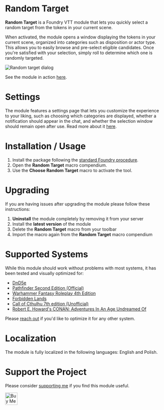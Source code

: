 # Random Target

**Random Target** is a Foundry VTT module that lets you quickly select a random target from the tokens in your current scene.

When activated, the module opens a window displaying the tokens in your current scene, organized into categories such as disposition or actor type. This allows you to easily browse and pre-select eligible candidates. Once you're satisfied with your selection, simply roll to determine which one is randomly targeted.

![Random target dialog](.github/docs/cover.gif)

See the module in action [here](https://youtu.be/YFAZ51cCMI4).

# Settings

The module features a settings page that lets you customize the experience to your liking, such as choosing which 
categories are displayed, whether a notification should appear in the chat, and whether the selection window should remain open after use. Read more about it [here](https://github.com/mcavallo/foundry-vtt-random-target/wiki/Settings).

# Installation / Usage

1. Install the package following the [standard Foundry procedure](https://foundryvtt.wiki/en/basics/Modules).
2. Open the **Random Target** macro compendium.
3. Use the **Choose Random Target** macro to activate the tool.

# Upgrading

If you are having issues after upgrading the module please follow these instructions:

1. **Uninstall** the module completely by removing it from your server
2. Install the **latest version** of the module
3. Delete the **Random Target** macro from your toolbar
4. Import the macro again from the **Random Target** macro compendium

# Supported Systems

While this module should work without problems with most systems, it has been tested and visually optimized for:

- [DnD5e](https://foundryvtt.com/packages/dnd5e)
- [Pathfinder Second Edition (Official)](https://foundryvtt.com/packages/pf2e)
- [Warhammer Fantasy Roleplay 4th Edition](https://foundryvtt.com/packages/wfrp4e)
- [Forbidden Lands](https://foundryvtt.com/packages/forbidden-lands)
- [Call of Cthulhu 7th edition (Unofficial)](https://foundryvtt.com/packages/CoC7)
- [Robert E. Howard's CONAN: Adventures In An Age Undreamed Of](https://foundryvtt.com/packages/conan2d20)

Please [reach out](https://github.com/mcavallo/foundry-vtt-random-target/issues) if you'd like to optimize it for any other system.

# Localization

The module is fully localized in the following languages: English and Polish.

# Support the Project

Please consider [supporting me](https://www.buymeacoffee.com/ikindred) if you find this module useful.

<a href="https://www.buymeacoffee.com/ikindred" target="_blank"><img src="https://cdn.buymeacoffee.com/buttons/v2/default-yellow.png" alt="Buy Me A Coffee" height="40"></a>
